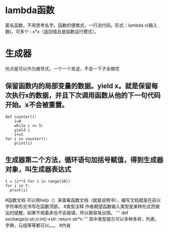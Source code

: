 # lambda函数 
匿名函数，不用思考名字。函数的便携式，一行流代码。形式：lambda x(输入数)，可多个 : x*x（返回值且是函数运行模式）。
# 生成器
优点是可以作为推导式，一个一个发送，不会一下子全做完
## 保留函数内的局部变量的数据。yield x。就是保留每次执行x的数据，并且下次调用函数从他的下一句代码开始。x不会被重置。
```
def counter():
    i=0
    while i <= 5:
    yield i
    i+=1
for i in counter():
    print(i)
```
## 生成器第二个方法，循环语句加括号赋值，得到生成器对象，叫生成器表达式
```
t = (i**2 for i in range(10))
for i in t:
  print(i)
```

#函数文档
可以用help（）来查看函数文档（就是说明书），编写文档就是在前以字符串形式书写在函数顶部。
#类型注释
作者期望函数输入类型是某种形式而做出的提醒，如果不按着来也不会报错，所以极容易出错。
'''
def excharge(s:str,n:int)->str:
    return str*n
'''
其中类型提示可以多种多样，列表，字典，元组等等都可以。。。
#内省
